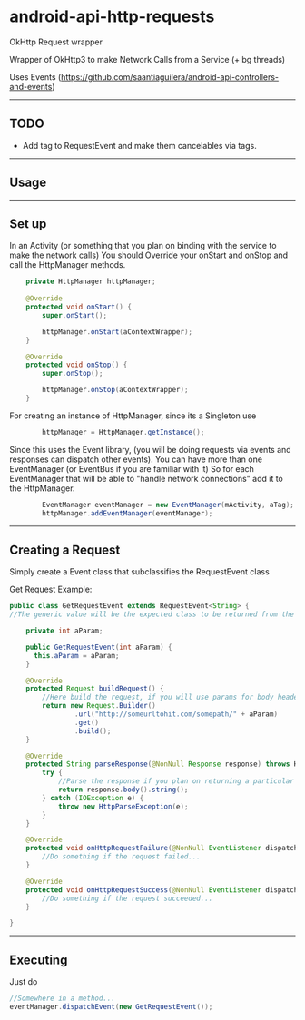 # android-api-http-requests
OkHttp Request wrapper

Wrapper of OkHttp3 to make Network Calls from a Service (+ bg threads)

Uses Events (https://github.com/saantiaguilera/android-api-controllers-and-events)

--------------------------------------------------------------------------------
TODO
--------------------------------------------------------------------------------

- Add tag to RequestEvent and make them cancelables via tags.



--------------------------------------------------------------------------------
Usage
--------------------------------------------------------------------------------

--------------------------------------------------------------------------------
Set up
--------------------------------------------------------------------------------

In an Activity (or something that you plan on binding with the service to make the network calls)
You should Override your onStart and onStop and call the HttpManager methods.
```Java
    private HttpManager httpManager;
    
    @Override
    protected void onStart() {
        super.onStart();

        httpManager.onStart(aContextWrapper);
    }

    @Override
    protected void onStop() {
        super.onStop();

        httpManager.onStop(aContextWrapper);
    }
```

For creating an instance of HttpManager, since its a Singleton use 
```Java
        httpManager = HttpManager.getInstance();
```

Since this uses the Event library, (you will be doing requests via events and responses can dispatch other events). You can have more than one EventManager (or EventBus if you are familiar with it)
So for each EventManager that will be able to "handle network connections" add it to the HttpManager.

```Java
        EventManager eventManager = new EventManager(mActivity, aTag);
        httpManager.addEventManager(eventManager);
```

--------------------------------------------------------------------------------
Creating a Request
--------------------------------------------------------------------------------

Simply create a Event class that subclassifies the RequestEvent class

Get Request Example:
```Java
public class GetRequestEvent extends RequestEvent<String> { 
//The generic value will be the expected class to be returned from the network call (in this case is a String)

    private int aParam;

    public GetRequestEvent(int aParam) {
      this.aParam = aParam;
    }

    @Override
    protected Request buildRequest() {
        //Here build the request, if you will use params for body headers wver just pass them from the constructor or via setters
        return new Request.Builder()
                .url("http://someurltohit.com/somepath/" + aParam)
                .get()
                .build();
    }

    @Override
    protected String parseResponse(@NonNull Response response) throws HttpParseException {
        try {
            //Parse the response if you plan on returning a particular class
            return response.body().string();
        } catch (IOException e) {
            throw new HttpParseException(e);
        }
    }

    @Override
    protected void onHttpRequestFailure(@NonNull EventListener dispatcher, @NonNull Exception exception) {
        //Do something if the request failed...
    }

    @Override
    protected void onHttpRequestSuccess(@NonNull EventListener dispatcher, String result) {
        //Do something if the request succeeded...
    }

}
```


--------------------------------------------------------------------------------
Executing
--------------------------------------------------------------------------------

Just do 
```Java
//Somewhere in a method...
eventManager.dispatchEvent(new GetRequestEvent());
```
